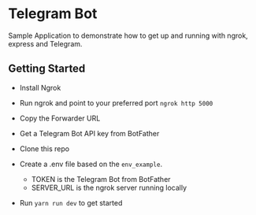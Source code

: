 # Telegram Bot

Sample Application to demonstrate how to get up and running with ngrok, express and Telegram.

## Getting Started

- Install Ngrok
- Run ngrok and point to your preferred port `ngrok http 5000`
- Copy the Forwarder URL

- Get a Telegram Bot API key from BotFather

- Clone this repo
- Create a .env file based on the `env_example`.
  - TOKEN is the Telegram Bot from BotFather
  - SERVER_URL is the ngrok server running locally
- Run `yarn run dev` to get started
